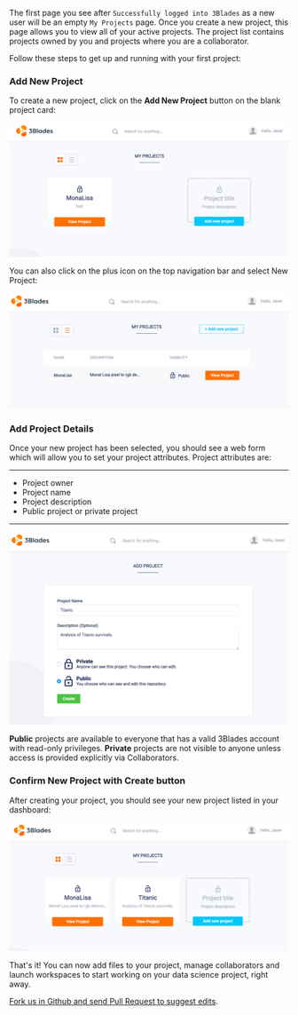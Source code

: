 The first page you see after `Successfully logged into 3Blades` as a new user will be an empty `My Projects` page. Once you create a new project, this page allows you to view all of your active projects. The project list contains projects owned by you and projects where you are a collaborator.

Follow these steps to get up and running with your first project:

### Add **New Project**

To create a new project, click on the **Add New Project** button on the blank project card:

![Screenshot](../img/new_project.png)

You can also click on the plus icon on the top navigation bar and select New Project:

![Screenshot](../img/new_project_button.png)

### Add **Project Details**

Once your new project has been selected, you should see a web form which will allow you to set your project attributes. Project attributes are:

---
- Project owner
- Project name
- Project description
- Public project or private project
---

![Screenshot](../img/new_project_settings.png)

**Public** projects are available to everyone that has a valid 3Blades account with read-only privileges. **Private** projects are not visible to anyone unless access is provided explicitly via Collaborators.

### Confirm New Project with **Create** button

After creating your project, you should see your new project listed in your dashboard:

![Screenshot](../img/project_list.png)

That's it! You can now add files to your project, manage collaborators and launch workspaces to start working on your data science project, right away.

[Fork us in Github and send Pull Request to suggest edits](https://github.com/3blades/3blades).
